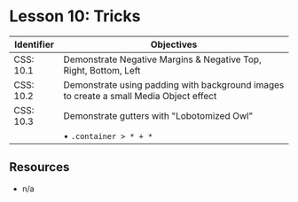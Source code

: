 # Lesson 10: Tricks

Identifier   | Objectives
-------------|------------
CSS: 10.1    | Demonstrate Negative Margins & Negative Top, Right, Bottom, Left
CSS: 10.2    | Demonstrate using padding with background images to create a small Media Object effect
CSS: 10.3    | Demonstrate gutters with "Lobotomized Owl"
             | &bull; `.container > * + *`

## Resources
- n/a
